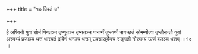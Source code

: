 +++
title = "१० पिबतं च"

+++

हे अश्विनौ युवां सोमं पिबतञ्च तृप्णुतञ्च तृप्यतञ्च पानार्थं तुप्त्यर्थं चागच्छतं सोमम्पीत्वा तृप्तौसन्तौ युवां अस्मभ्यं प्रजाञ्च धत्तं धारयतं द्रविणं धनञ्च धत्तम् उषसासूर्येणच सङ्गतौ नोस्मभ्यं ऊर्जं बलञ्च धत्तम् ॥ १० ॥